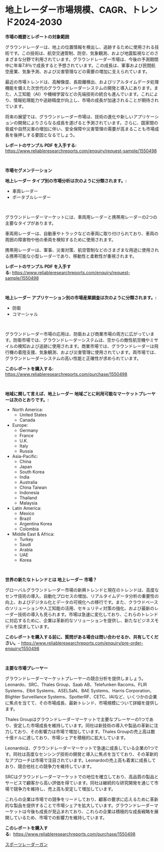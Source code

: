 <p><h1>地上レーダー市場規模、CAGR、トレンド2024-2030</h1></p><p><strong>市場の概要とレポートの対象範囲</strong></p>
<p><p>グラウンドレーダーは、地上の位置情報を検出し、追跡するために使用される技術です。この技術は、航空交通管制、防空、気象観測、および地震監視などのさまざまな分野で利用されています。グラウンドレーダー市場は、今後の予測期間中に年率7.8％で成長すると予想されています。この成長は、軍事および民間航空産業、気象予測、および災害管理などの需要の増加に支えられています。</p><p>最近の市場トレンドは、高解像度、長距離検出、およびリアルタイムデータ処理機能を備えた次世代のグラウンドレーダーシステムの開発と導入にあります。また、人工知能（AI）や機械学習などの先端技術の統合も進んでいます。これにより、情報処理能力や追跡精度が向上し、市場の成長が加速されることが期待されています。</p><p>将来の展望では、グラウンドレーダー市場は、技術の進化や新しいアプリケーションの開発によりさらなる成長を遂げると予測されています。さらに、国家間の脅威や自然災害の増加に伴い、安全保障や災害管理の需要が高まることも市場成長を後押しする要因となるでしょう。</p></p>
<p><strong>レポートのサンプル PDF を入手する:</strong> <a href="https://www.reliableresearchreports.com/enquiry/request-sample/1550498">https://www.reliableresearchreports.com/enquiry/request-sample/1550498</a></p>
<p>&nbsp;</p>
<p><strong>市場セグメンテーション</strong></p>
<p><strong>地上レーダー タイプ別の市場分析は次のように分類されます。:</strong></p>
<p><ul><li>車両レーダー</li><li>ポータブルレーダー</li></ul></p>
<p>&nbsp;</p>
<p><p>グラウンドレーダーマーケットには、車両用レーダーと携帯用レーダーの2つの主要なタイプがあります。 </p><p>車両用レーダーは、自動車やトラックなどの車両に取り付けられており、車両の周囲の障害物や他の車両を検知するために使用されます。 </p><p>携帯用レーダーは、軍事、災害対策、航空管制などのさまざまな用途に使用される携帯可能な小型レーダーであり、移動性と柔軟性が重視されます。</p></p>
<p><strong>レポートのサンプル PDF を入手する:</strong>&nbsp;<a href="https://www.reliableresearchreports.com/enquiry/request-sample/1550498">https://www.reliableresearchreports.com/enquiry/request-sample/1550498</a></p>
<p>&nbsp;</p>
<p><strong> 地上レーダー アプリケーション別の市場産業調査は次のように分類されます。:</strong></p>
<p><ul><li>防衛</li><li>コマーシャル</li></ul></p>
<p>&nbsp;</p>
<p><p>グラウンドレーダー市場の応用は、防衛および商業市場の両方に広がっています。防衛市場では、グラウンドレーダーシステムは、空からの敵性航空機やミサイルの検知および追跡に使用されます。商業市場では、グラウンドレーダーは飛行機の着陸支援、気象観測、および災害管理に使用されています。両市場では、グラウンドレーダーシステムの高い性能と正確性が求められています。</p></p>
<p><strong>このレポートを購入する:</strong>&nbsp; <a href="https://www.reliableresearchreports.com/purchase/1550498">https://www.reliableresearchreports.com/purchase/1550498</a></p>
<p>&nbsp;</p>
<p><strong>地域に関して言えば、地上レーダー 地域ごとに利用可能なマーケットプレーヤーは次のとおりです。:</strong></p>
<p><ul>
    <li>
        North America:
        <ul>
            <li>United States</li>
            <li>Canada</li>
        </ul>
    </li>
    <li>
        Europe:
        <ul>
            <li>Germany</li>
            <li>France</li>
            <li>U.K.</li>
            <li>Italy</li>
            <li>Russia</li>
        </ul>
    </li>
    <li>
        Asia-Pacific:
        <ul>
            <li>China</li>
            <li>Japan</li>
            <li>South Korea</li>
            <li>India</li>
            <li>Australia</li>
            <li>China Taiwan</li>
            <li>Indonesia</li>
            <li>Thailand</li>
            <li>Malaysia</li>
        </ul>
    </li>
    <li>
        Latin America:
        <ul>
            <li>Mexico</li>
            <li>Brazil</li>
            <li>Argentina Korea</li>
            <li>Colombia</li>
        </ul>
    </li>
    <li>
        Middle East & Africa:
        <ul>
            <li>Turkey</li>
            <li>Saudi</li>
            <li>Arabia</li>
            <li>UAE</li>
            <li>Korea</li>
        </ul>
    </li>
    </ul></p>
<p>&nbsp;</p>
<p><strong>世界の新たなトレンドとは 地上レーダー 市場？</strong></p>
<p><p>グローバルグラウンドレーダー市場の新興トレンドと現在のトレンドは、高度なセンサ技術の導入、自動化プロセスの増加、リアルタイムデータ分析の重要性の向上、およびデジタル化とデータの可視化への移行です。また、クラウドベースのソリューションや人工知能の活用、セキュリティ対策の強化、および最新のレーダー技術の導入も見られます。市場は急速に変化しており、これらのトレンドに対応するために、企業は革新的なソリューションを提供し、新たなビジネスモデルを探求しています。</p></p>
<p><strong>このレポートを購入する前に、質問がある場合は問い合わせるか、共有してください。</strong>- <a href="https://www.reliableresearchreports.com/enquiry/pre-order-enquiry/1550498">https://www.reliableresearchreports.com/enquiry/pre-order-enquiry/1550498</a></p>
<p>&nbsp;</p>
<p><strong>主要な市場プレーヤー</strong></p>
<p><p>グラウンドレーダーマーケットプレーヤーの競合分析を提供しましょう。Leonardo、SRC、Thales Group、Saab AB、Telefunken Racoms、FLIR Systems、Elbit Systems、ASELSaN、BAE Systems、Harris Corporation、Blighter Surveillance Systems、SpotterRF、CETC、IAIなど、いくつかの企業に焦点を当てて、その市場成長、最新トレンド、市場規模について詳細を提供します。</p><p>Thales Groupはグラウンドレーダーマーケットで主要なプレーヤーの1つであり、安定した市場成長を維持しています。同社は新技術の導入や製品の革新に注力しており、その影響力は市場で増加しています。Thales Groupの売上高は数十億ドルに達しており、市場シェアを積極的に拡大しています。</p><p>Leonardoは、グラウンドレーダーマーケットで急速に成長している企業の1つです。同社は高度なセンシング技術の開発と導入に焦点を当てており、その革新的なアプローチは市場で注目されています。Leonardoの売上高も着実に成長しており、競合他社との競争力を維持しています。</p><p>SRCはグラウンドレーダーマーケットでの地位を確立しており、高品質の製品とサービスで顧客から高い評価を得ています。同社は継続的な研究開発を通じて市場で競争力を維持し、売上高も安定して増加しています。</p><p>これらの企業は市場での競争をリードしており、顧客の要求に応えるために革新的な製品を提供することで市場シェアを拡大しています。グラウンドレーダーマーケットは今後も成長が見込まれており、これらの企業は積極的な成長戦略を展開しているため、市場での影響力を維持しています。</p></p>
<p><strong>このレポートを購入する:</strong>&nbsp;&nbsp;<a href="https://www.reliableresearchreports.com/purchase/1550498">https://www.reliableresearchreports.com/purchase/1550498</a></p>
<p><p><a href="https://github.com/nemesis2824/Market-Research-Report-List-1/blob/main/87966496658.md">スポーツレーダーガン</a></p></p>